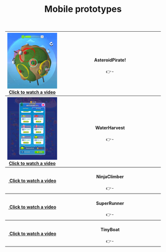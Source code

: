 <div align="center">
  <!-- MAIN HEAD -->
  <h1> Mobile prototypes<br /></h1>
  <h4><br /> </h4>
  <!-- Content -->
  <table>
    <tbody align="center">
      <tr>
        <!-- column 1 -->
        <th width="350px"> 
          <a href="https://youtube.com/shorts/IiTsqjVfT7U?feature=share" target="_blank">
            <img src="ReadmeResources/AsteroidPirate/1.png">
            Click to watch a video
        <!-- column 2 -->
        <td width="650px">
          <h4>AsteroidPirate!</h4>
          👉-
        </td>
      </tr>
    </tbody>
            
  <tbody align="center">
      <tr>
        <!-- column 1 -->
        <th width="350px"> 
          <a href="https://youtube.com/shorts/f5EdHb_fP4Y?feature=share" target="_blank">
            <img src="ReadmeResources/Harvest/2.png">
            Click to watch a video
        <!-- column 2 -->
        <td width="650px">
          <h4>WaterHarvest</h4>
          👉-
        </td>
      </tr>
    </tbody>

  <tbody align="center">
      <tr>
        <!-- column 1 -->
        <th width="350px"> 
          <a href="" target="_blank">
            <img src="">
            Click to watch a video
        <!-- column 2 -->
        <td width="650px">
          <h4>NinjaClimber</h4>
          👉-
        </td>
      </tr>
    </tbody>

   <tbody align="center">
      <tr>
        <!-- column 1 -->
        <th width="350px"> 
          <a href="" target="_blank">
            <img src="">
            Click to watch a video
        <!-- column 2 -->
        <td width="650px">
          <h4>SuperRunner</h4>
          👉-
        </td>
      </tr>
    </tbody>

   <tbody align="center">
      <tr>
        <!-- column 1 -->
        <th width="350px"> 
          <a href="" target="_blank">
            <img src="">
            Click to watch a video
        <!-- column 2 -->
        <td width="650px">
          <h4>TinyBoat</h4>
          👉-
        </td>
      </tr>
    </tbody>
